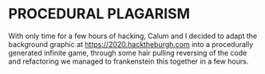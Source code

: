 # PROCEDURAL PLAGARISM
With only time for a few hours of hacking, Calum and I decided to adapt the background graphic at https://2020.hacktheburgh.com into a procedurally generated infinite game, through some hair pulling reversing of the code and refactoring we managed to frankenstein this together in a few hours.
